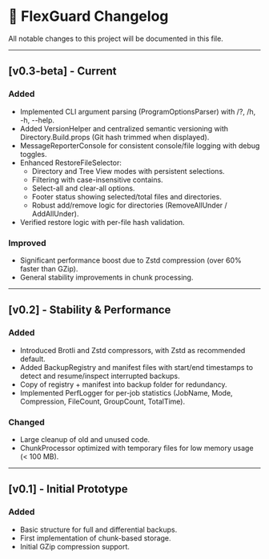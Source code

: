 # 📜 FlexGuard Changelog

All notable changes to this project will be documented in this file.

---

## [v0.3-beta] - Current
### Added
- Implemented CLI argument parsing (ProgramOptionsParser) with /?, /h, -h, --help.
- Added VersionHelper and centralized semantic versioning with Directory.Build.props (Git hash trimmed when displayed).
- MessageReporterConsole for consistent console/file logging with debug toggles.
- Enhanced RestoreFileSelector:
  * Directory and Tree View modes with persistent selections.
  * Filtering with case-insensitive contains.
  * Select-all and clear-all options.
  * Footer status showing selected/total files and directories.
  * Robust add/remove logic for directories (RemoveAllUnder / AddAllUnder).
- Verified restore logic with per-file hash validation.

### Improved
- Significant performance boost due to Zstd compression (over 60% faster than GZip).
- General stability improvements in chunk processing.

---

## [v0.2] - Stability & Performance
### Added
- Introduced Brotli and Zstd compressors, with Zstd as recommended default.
- Added BackupRegistry and manifest files with start/end timestamps to detect and resume/inspect interrupted backups.
- Copy of registry + manifest into backup folder for redundancy.
- Implemented PerfLogger for per-job statistics (JobName, Mode, Compression, FileCount, GroupCount, TotalTime).

### Changed
- Large cleanup of old and unused code.
- ChunkProcessor optimized with temporary files for low memory usage (< 100 MB).

---

## [v0.1] - Initial Prototype
### Added
- Basic structure for full and differential backups.
- First implementation of chunk-based storage.
- Initial GZip compression support.
